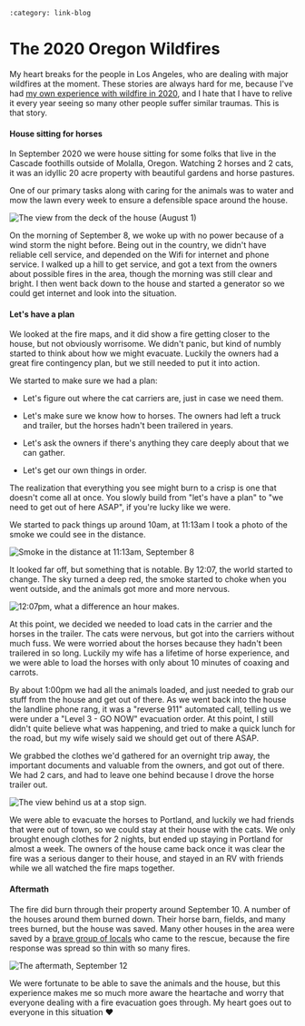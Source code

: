 ```{post} Jan 09, 2025
:category: link-blog
```

# The 2020 Oregon Wildfires

My heart breaks for the people in Los Angeles, who are dealing with
major wildfires at the moment. These stories are always hard for me,
because I've had [my own experience with wildfire in
2020](https://en.wikipedia.org/wiki/2020_Oregon_wildfires), and I hate
that I have to relive it every year seeing so many other people suffer
similar traumas. This is that story.

#### House sitting for horses

In September 2020 we were house sitting for some folks that live in the
Cascade foothills outside of Molalla, Oregon. Watching 2 horses and 2
cats, it was an idyllic 20 acre property with beautiful gardens and
horse pastures.

One of our primary tasks along with caring for the animals was to water
and mow the lawn every week to ensure a defensible space around the
house.

![The view from the deck of the house (August
1)](/_static/img/substack/the-2020-oregon-wildfires_image_1.jpeg "No photo description available.")

On the morning of September 8, we woke up with no power because of a
wind storm the night before. Being out in the country, we didn't have
reliable cell service, and depended on the Wifi for internet and phone
service. I walked up a hill to get service, and got a text from the
owners about possible fires in the area, though the morning was still
clear and bright. I then went back down to the house and started a
generator so we could get internet and look into the situation.

#### Let's have a plan

We looked at the fire maps, and it did show a fire getting closer to the
house, but not obviously worrisome. We didn't panic, but kind of numbly
started to think about how we might evacuate. Luckily the owners had a
great fire contingency plan, but we still needed to put it into action.

We started to make sure we had a plan:

-   Let's figure out where the cat carriers are, just in case we need
    them.

-   Let's make sure we know how to horses. The owners had left a truck
    and trailer, but the horses hadn't been trailered in years.

-   Let's ask the owners if there's anything they care deeply about that
    we can gather.

-   Let's get our own things in order.

The realization that everything you see might burn to a crisp is one
that doesn't come all at once. You slowly build from "let's have a plan"
to "we need to get out of here ASAP", if you're lucky like we were.

We started to pack things up around 10am, at 11:13am I took a photo of
the smoke we could see in the distance.

![Smoke in the distance at 11:13am, September
8](/_static/img/substack/the-2020-oregon-wildfires_image_2.png)

It looked far off, but something that is notable. By 12:07, the world
started to change. The sky turned a deep red, the smoke started to choke
when you went outside, and the animals got more and more nervous.

![12:07pm, what a difference an hour
makes.](/_static/img/substack/the-2020-oregon-wildfires_image_3.png)

At this point, we decided we needed to load cats in the carrier and the
horses in the trailer. The cats were nervous, but got into the carriers
without much fuss. We were worried about the horses because they hadn't
been trailered in so long. Luckily my wife has a lifetime of horse
experience, and we were able to load the horses with only about 10
minutes of coaxing and carrots.

By about 1:00pm we had all the animals loaded, and just needed to grab
our stuff from the house and get out of there. As we went back into the
house the landline phone rang, it was a "reverse 911" automated call,
telling us we were under a "Level 3 - GO NOW" evacuation order. At this
point, I still didn't quite believe what was happening, and tried to
make a quick lunch for the road, but my wife wisely said we should get
out of there ASAP.

We grabbed the clothes we'd gathered for an overnight trip away, the
important documents and valuable from the owners, and got out of there.
We had 2 cars, and had to leave one behind because I drove the horse
trailer out.

![The view behind us at a stop
sign.](/_static/img/substack/the-2020-oregon-wildfires_image_4.png)

We were able to evacuate the horses to Portland, and luckily we had
friends that were out of town, so we could stay at their house with the
cats. We only brought enough clothes for 2 nights, but ended up staying
in Portland for almost a week. The owners of the house came back once it
was clear the fire was a serious danger to their house, and stayed in an
RV with friends while we all watched the fire maps together.

#### Aftermath

The fire did burn through their property around September 10. A number
of the houses around them burned down. Their horse barn, fields, and
many trees burned, but the house was saved. Many other houses in the
area were saved by a [brave group of
locals](https://www.reuters.com/article/business/environment/how-a-hillbilly-brigade-saved-an-oregon-town-from-raging-wildfires-idUSKBN2682OE/)
who came to the rescue, because the fire response was spread so thin
with so many fires.

![The aftermath, September 12](/_static/img/substack/the-2020-oregon-wildfires_image_5.png)

We were fortunate to be able to save the animals and the house, but this
experience makes me so much more aware the heartache and worry that
everyone dealing with a fire evacuation goes through. My heart goes out
to everyone in this situation ❤️
